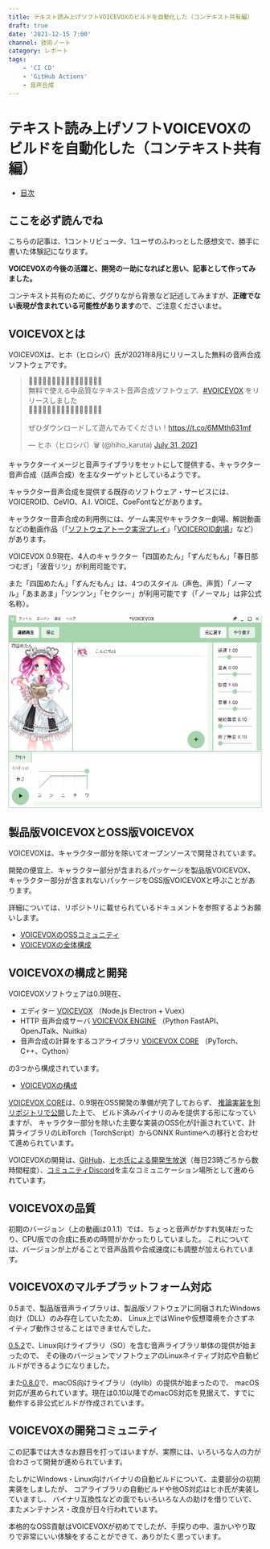 ```yaml
---
title: テキスト読み上げソフトVOICEVOXのビルドを自動化した（コンテキスト共有編）
draft: true
date: '2021-12-15 7:00'
channel: 技術ノート
category: レポート
tags:
    - 'CI CD'
    - 'GitHub Actions'
    - 音声合成
---
```

# テキスト読み上げソフトVOICEVOXのビルドを自動化した（コンテキスト共有編）

- [目次](../voicevox_autobuild/)

<!--
    コンテキストの共有
    モチベーションの確認
    技術情報の共有
-->

## ここを必ず読んでね

こちらの記事は、1コントリビュータ、1ユーザのふわっとした感想文で、勝手に書いた体験記になります。

**VOICEVOXの今後の活躍と、開発の一助になればと思い、記事として作ってみました。**

コンテキスト共有のために、ググりながら背景など記述してみますが、**正確でない表現が含まれている可能性があります**ので、ご注意くださいませ。

## VOICEVOXとは

VOICEVOXは、ヒホ（ヒロシバ）氏が2021年8月にリリースした無料の音声合成ソフトウェアです。

<blockquote class="twitter-tweet"><p lang="ja" dir="ltr">🎉🎉🎉🎉🎉🎉🎉🎉🎉🎉🎉🎉🎉🎉🎉🎉<br />無料で使える中品質なテキスト音声合成ソフトウェア、<a href="https://twitter.com/hashtag/VOICEVOX?src=hash&amp;ref_src=twsrc%5Etfw">#VOICEVOX</a> をリリースしました<br />🎉🎉🎉🎉🎉🎉🎉🎉🎉🎉🎉🎉🎉🎉🎉🎉<br /><br />ぜひダウンロードして遊んでみてください！<a href="https://t.co/6MMth631mf">https://t.co/6MMth631mf</a></p>&mdash; ヒホ（ヒロシバ）🗑️ (@hiho_karuta) <a href="https://twitter.com/hiho_karuta/status/1421485814400184323?ref_src=twsrc%5Etfw">July 31, 2021</a></blockquote>

キャラクターイメージと音声ライブラリをセットにして提供する、キャラクター音声合成（話声合成）を主なターゲットとしているようです。

キャラクター音声合成を提供する既存のソフトウェア・サービスには、VOICEROID、CeVIO、A.I. VOICE、CoeFontなどがあります。
<!-- また、汎用の音声合成エンジン（AquesTalkなど）を活用してキャラクターに声を当てる「ゆっくり実況」のような文化があります。 -->

キャラクター音声合成の利用例には、ゲーム実況やキャラクター劇場、解説動画などの動画作品（「[ソフトウェアトーク実況プレイ](https://www.nicovideo.jp/tag/%E3%82%BD%E3%83%95%E3%83%88%E3%82%A6%E3%82%A7%E3%82%A2%E3%83%88%E3%83%BC%E3%82%AF%E5%AE%9F%E6%B3%81%E3%83%97%E3%83%AC%E3%82%A4?sort=h&order=d)」「[VOICEROID劇場](https://www.nicovideo.jp/tag/VOICEROID%E5%8A%87%E5%A0%B4?sort=h&order=d)」など）があります。

VOICEVOX 0.9現在、4人のキャラクター「四国めたん」「ずんだもん」「春日部つむぎ」「波音リツ」が利用可能です。

また「四国めたん」「ずんだもん」は、4つのスタイル（声色、声質）「ノーマル」「あまあま」「ツンツン」「セクシー」が利用可能です（「ノーマル」は非公式名称）。

![製品版VOICEVOX 0.9.3のスクリーンショット](images/voicevox_propr.png)

## 製品版VOICEVOXとOSS版VOICEVOX

VOICEVOXは、キャラクター部分を除いてオープンソースで開発されています。

開発の便宜上、キャラクター部分が含まれるパッケージを製品版VOICEVOX、
キャラクター部分が含まれないパッケージをOSS版VOICEVOXと呼ぶことがあります。

詳細については、リポジトリに載せられているドキュメントを参照するようお願いします。

- [VOICEVOXのOSSコミュニティ](https://github.com/VOICEVOX/voicevox/blob/52a01ccba5e2c627298b8661e2df004f410b5594/public/ossCommunityInfos.md)
- [VOICEVOXの全体構成](https://github.com/VOICEVOX/voicevox/blob/52a01ccba5e2c627298b8661e2df004f410b5594/docs/%E5%85%A8%E4%BD%93%E6%A7%8B%E6%88%90.md)

## VOICEVOXの構成と開発

VOICEVOXソフトウェアは0.9現在、

- エディター [VOICEVOX](https://github.com/VOICEVOX/voicevox) （Node.js Electron + Vuex）
- HTTP 音声合成サーバ [VOICEVOX ENGINE](https://github.com/VOICEVOX/voicevox_engine) （Python FastAPI、OpenJTalk、Nuitka）
- 音声合成の計算をするコアライブラリ [VOICEVOX CORE](https://github.com/VOICEVOX/voicevox_core) （PyTorch、C++、Cython）

の3つから構成されています。

- [VOICEVOXの構成](https://github.com/VOICEVOX/voicevox/blob/52a01ccba5e2c627298b8661e2df004f410b5594/docs/%E5%85%A8%E4%BD%93%E6%A7%8B%E6%88%90.md#%E6%A7%8B%E6%88%90)

[VOICEVOX CORE](https://github.com/VOICEVOX/voicevox_core)は、0.9現在OSS開発の準備が完了しておらず、
[推論実装を別リポジトリで公開](https://github.com/Hiroshiba/vv_core_inference/tree/539ca8f90de038471d22857ffdff496db2788009)した上で、
ビルド済みバイナリのみを提供する形になっていますが、
キャラクター部分を除いた主要な実装のOSS化が計画されていて、計算ライブラリのLibTorch（TorchScript）からONNX Runtimeへの移行と合わせて進められています。

VOICEVOXの開発は、[GitHub](https://github.com/VOICEVOX)、[ヒホ氏による開発生放送](https://live.nicovideo.jp/watch/co3686550)（毎日23時ごろから数時間程度）、[コミュニティDiscord](https://twitter.com/hk_coil424/status/1432351677026160641)を主なコミュニケーション場所として進められています。

## VOICEVOXの品質

初期のバージョン（上の動画は0.1.1）では、ちょっと音声がかすれ気味だったり、CPU版での合成に長めの時間がかかったりしていました。
これについては、バージョンが上がることで音声品質や合成速度にも調整が加えられています。

## VOICEVOXのマルチプラットフォーム対応
0.5まで、製品版音声ライブラリは、製品版ソフトウェアに同梱されたWindows向け（DLL）のみ存在していたため、
Linux上ではWineや仮想環境を介さずネイティブ動作させることはできませんでした。

[0.5.2](https://github.com/VOICEVOX/voicevox_core/releases/tag/0.5.2)で、Linux向けライブラリ（SO）を含む音声ライブラリ単体の提供が始まったので、
その後のバージョンでソフトウェアのLinuxネイティブ対応や自動ビルドができるようになりました。

また[0.8.0](https://github.com/VOICEVOX/voicevox_core/releases/tag/0.8.0)で、macOS向けライブラリ（dylib）の提供が始まったので、
macOS対応が進められています。現在は0.10以降でのmacOS対応を見据えて、すでに動作する非公式ビルドが作成されています。

## VOICEVOXの開発コミュニティ
この記事では大きなお題目を打ってはいますが、実際には、いろいろな人の力が合わさって開発が進められています。

たしかにWindows・Linux向けバイナリの自動ビルドについて、主要部分の初期実装をしましたが、
コアライブラリの自動ビルドや他OS対応はヒホ氏が実装していますし、
バイナリ互換性などの面でもいろいろな人の助けを借りていて、
またメンテナンス・改良が日々行われています。

本格的なOSS貢献はVOICEVOXが初めてでしたが、手探りの中、温かいやり取りで非常にいい体験をすることができて、ありがたく思っています。

